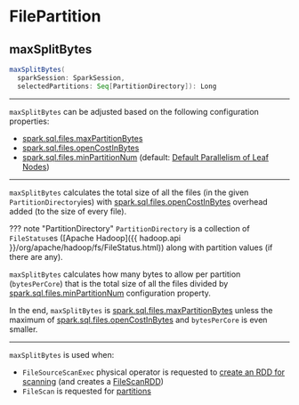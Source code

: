 # FilePartition

## <span id="maxSplitBytes"> maxSplitBytes

```scala
maxSplitBytes(
  sparkSession: SparkSession,
  selectedPartitions: Seq[PartitionDirectory]): Long
```

---

`maxSplitBytes` can be adjusted based on the following configuration properties:

* [spark.sql.files.maxPartitionBytes](../configuration-properties.md#spark.sql.files.maxPartitionBytes)
* [spark.sql.files.openCostInBytes](../configuration-properties.md#spark.sql.files.openCostInBytes)
* [spark.sql.files.minPartitionNum](../configuration-properties.md#spark.sql.files.minPartitionNum) (default: [Default Parallelism of Leaf Nodes](../SparkSession.md#leafNodeDefaultParallelism))

---

`maxSplitBytes` calculates the total size of all the files (in the given `PartitionDirectory`ies) with [spark.sql.files.openCostInBytes](../configuration-properties.md#spark.sql.files.openCostInBytes) overhead added (to the size of every file).

??? note "PartitionDirectory"
    `PartitionDirectory` is a collection of `FileStatus`es ([Apache Hadoop]({{ hadoop.api }}/org/apache/hadoop/fs/FileStatus.html)) along with partition values (if there are any).

`maxSplitBytes` calculates how many bytes to allow per partition (`bytesPerCore`) that is the total size of all the files divided by [spark.sql.files.minPartitionNum](../configuration-properties.md#spark.sql.files.minPartitionNum) configuration property.

In the end, `maxSplitBytes` is [spark.sql.files.maxPartitionBytes](../configuration-properties.md#spark.sql.files.maxPartitionBytes) unless
the maximum of [spark.sql.files.openCostInBytes](../configuration-properties.md#spark.sql.files.openCostInBytes) and `bytesPerCore` is even smaller.

---

`maxSplitBytes` is used when:

* `FileSourceScanExec` physical operator is requested to [create an RDD for scanning](../physical-operators/FileSourceScanExec.md#createReadRDD) (and creates a [FileScanRDD](../rdds/FileScanRDD.md))
* `FileScan` is requested for [partitions](FileScan.md#partitions)
